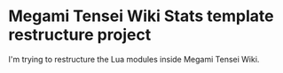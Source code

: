 # Megami Tensei Wiki Stats template restructure project
I'm trying to restructure the Lua modules inside Megami Tensei Wiki.
